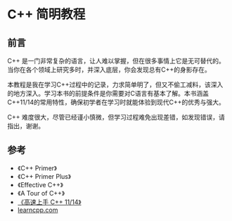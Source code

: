 # C++ 简明教程

## 前言
C++ 是一门非常复杂的语言，让人难以掌握，但在很多事情上它是无可替代的。当你在各个领域上研究多时，并深入底层，你会发现总有C++的身影存在。

本教程是我在学习C++过程中的记录，力求简单明了，但又不偷工减料，该深入的地方深入。学习本书的前提条件是你需要对C语言有基本了解。本书涵盖C++11/14的常用特性，确保初学者在学习时就能体验到现代C++的优秀与强大。

C++ 难度很大，尽管已经谨小慎微，但学习过程难免出现差错，如发现错误，请指出，谢谢。

## 参考
- 《C++ Primer》
- 《C++ Primer Plus》
- 《Effective C++》
- 《A Tour of C++》
- [《高速上手 C++ 11/14》](https://changkun.gitbooks.io/cpp1x-tutorial/content/)
- [learncpp.com](https://www.learncpp.com)


